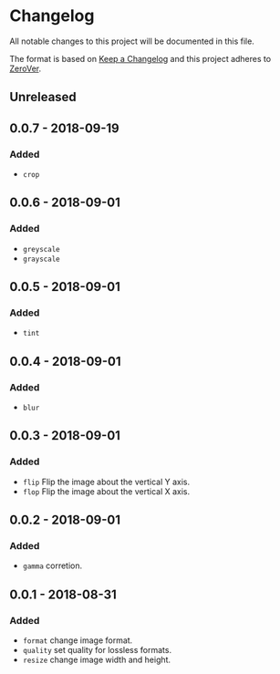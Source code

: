 # Changelog

All notable changes to this project will be documented in this file.

The format is based on [Keep a Changelog](http://keepachangelog.com/en/1.0.0/)
and this project adheres to [ZeroVer](https://0ver.org/).

## Unreleased

## 0.0.7 - 2018-09-19

### Added

- `crop`

## 0.0.6 - 2018-09-01

### Added

- `greyscale`
- `grayscale`

## 0.0.5 - 2018-09-01

### Added

- `tint`

## 0.0.4 - 2018-09-01

### Added

- `blur`

## 0.0.3 - 2018-09-01

### Added

- `flip` Flip the image about the vertical Y axis.
- `flop` Flip the image about the vertical X axis.

## 0.0.2 - 2018-09-01

### Added

- `gamma` corretion.

## 0.0.1 - 2018-08-31

### Added

- `format` change image format.
- `quality` set quality for lossless formats.
- `resize` change image width and height.
